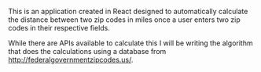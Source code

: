 This is an application created in React designed to automatically calculate
the distance between two zip codes in miles once a user enters two zip codes
in their respective fields.

While there are APIs available to calculate this I will be writing the algorithm
that does the calculations using a database from
http://federalgovernmentzipcodes.us/.
